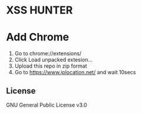 # XSS HUNTER

# Add Chrome

1. Go to chrome://extensions/
2. Click Load unpacked extesion...
3. Upload this repo in zip format
4. Go to https://www.iplocation.net/ and wait 10secs


License
----

GNU General Public License v3.0
